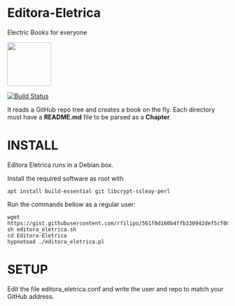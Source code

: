 # Editora-Eletrica
Electric Books for everyone

<a href="https://ee.kobkob.org/">
<img src="http://ee.kobkob.org/img/logo_ee.png" width="100">
</a>

[![Build Status](https://api.travis-ci.com/kobkob/Editora-Eletrica.svg?branch=master)](https://travis-ci.com/kobkob/Editora-Eletrica)

It reads a GitHub repo tree and creates a book on the fly. Each directory must have a __README.md__ file to be parsed as a __Chapter__. 

# INSTALL
Editora Eletrica runs in a Debian box.

Install the required software as root with

```
apt install build-essential git libcrypt-ssleay-perl
```

Run the commands bellow as a regular user:

```
wget https://gist.githubusercontent.com/rfilipo/561f0d160b4ffb330942def5cf002f24/raw/fa0733010fa3a31bd7b3956a6366b17fad0b151b/editora_eletrica.sh
sh editora_eletrica.sh
cd Editora-Eletrica
hypnotoad ./editora_eletrica.pl
```

# SETUP
Edit the file editora_eletrica.conf and write the user and repo to match your GitHub address.
